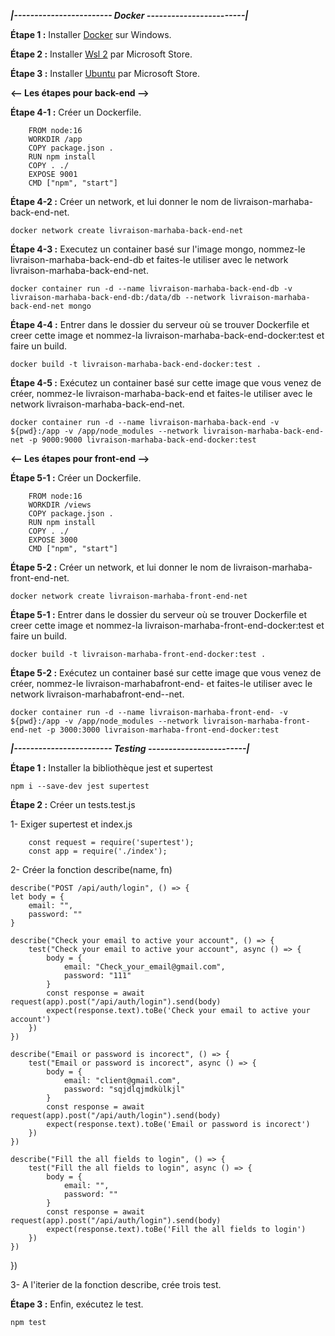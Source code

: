 *****|------------------------ Docker ------------------------|*****

**Étape 1 :** Installer <a href="https://www.docker.com">Docker</a> sur Windows.

**Étape 2 :** Installer <a href="https://www.microsoft.com/store/productId/9P9TQF7MRM4R">Wsl 2</a> par  Microsoft Store.

**Étape 3 :** Installer <a href="https://www.microsoft.com/store/productId/9PDXGNCFSCZV">Ubuntu</a> par  Microsoft Store.


**<-- Les étapes pour back-end -->**

**Étape 4-1 :** Créer un Dockerfile.

        FROM node:16
        WORKDIR /app
        COPY package.json .
        RUN npm install
        COPY . ./
        EXPOSE 9001
        CMD ["npm", "start"]
    
**Étape 4-2 :** Créer un network, et lui donner le nom de livraison-marhaba-back-end-net.

    docker network create livraison-marhaba-back-end-net

**Étape 4-3 :** Executez un container basé sur l'image mongo, nommez-le livraison-marhaba-back-end-db et faites-le utiliser avec le network livraison-marhaba-back-end-net.

    docker container run -d --name livraison-marhaba-back-end-db -v livraison-marhaba-back-end-db:/data/db --network livraison-marhaba-back-end-net mongo

**Étape 4-4 :** Entrer dans le dossier du serveur où se trouver Dockerfile et creer cette image et nommez-la livraison-marhaba-back-end-docker:test et faire un build.

    docker build -t livraison-marhaba-back-end-docker:test .

**Étape 4-5 :** Exécutez un container basé sur cette image que vous venez de créer, nommez-le livraison-marhaba-back-end et faites-le utiliser avec le network livraison-marhaba-back-end-net.

    docker container run -d --name livraison-marhaba-back-end -v ${pwd}:/app -v /app/node_modules --network livraison-marhaba-back-end-net -p 9000:9000 livraison-marhaba-back-end-docker:test
    

**<-- Les étapes pour front-end -->**

**Étape 5-1 :** Créer un Dockerfile.

        FROM node:16
        WORKDIR /views
        COPY package.json .
        RUN npm install
        COPY . ./
        EXPOSE 3000
        CMD ["npm", "start"]

**Étape 5-2 :** Créer un network, et lui donner le nom de livraison-marhaba-front-end-net.

    docker network create livraison-marhaba-front-end-net

**Étape 5-1 :** Entrer dans le dossier du serveur où se trouver Dockerfile et creer cette image et nommez-la livraison-marhaba-front-end-docker:test et faire un build.

    docker build -t livraison-marhaba-front-end-docker:test .

**Étape 5-2 :** Exécutez un container basé sur cette image que vous venez de créer, nommez-le livraison-marhabafront-end- et faites-le utiliser avec le network livraison-marhabafront-end--net.
    
    docker container run -d --name livraison-marhaba-front-end- -v ${pwd}:/app -v /app/node_modules --network livraison-marhaba-front-end-net -p 3000:3000 livraison-marhaba-front-end-docker:test


*****|------------------------ Testing ------------------------|*****

**Étape 1 :** Installer la bibliothèque jest et supertest

    npm i --save-dev jest supertest

**Étape 2 :** Créer un tests.test.js
    
1-  Exiger supertest et index.js

        const request = require('supertest');
        const app = require('./index');

2-  Créer la fonction describe(name, fn)

    describe("POST /api/auth/login", () => {
    let body = {
        email: "",
        password: ""
    }
    
    describe("Check your email to active your account", () => {
        test("Check your email to active your account", async () => {
            body = {
                email: "Check_your_email@gmail.com",
                password: "111"
            }
            const response = await request(app).post("/api/auth/login").send(body)
            expect(response.text).toBe('Check your email to active your account')
        })
    })

    describe("Email or password is incorect", () => {
        test("Email or password is incorect", async () => {
            body = {
                email: "client@gmail.com",
                password: "sqjdlqjmdkùlkjl"
            }
            const response = await request(app).post("/api/auth/login").send(body)
            expect(response.text).toBe('Email or password is incorect')
        })
    })

    describe("Fill the all fields to login", () => {
        test("Fill the all fields to login", async () => {
            body = {
                email: "",
                password: ""
            }
            const response = await request(app).post("/api/auth/login").send(body)
            expect(response.text).toBe('Fill the all fields to login')
        })
    })
})

3- A l'iterier de la fonction describe, crée trois test.
    
**Étape 3 :** Enfin, exécutez le test.

    npm test
    
